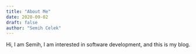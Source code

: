 ```yaml
---
title: "About Me"
date: 2020-09-02
draft: false
author: "Semih Celek"
---
```


Hi, I am Semih, I am interested in software development, and this is my blog. 